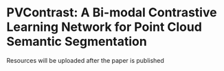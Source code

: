# PVContrast: A Bi-modal Contrastive Learning Network for Point Cloud Semantic Segmentation

Resources will be uploaded after the paper is published
